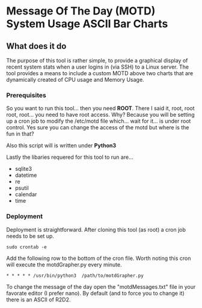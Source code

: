 # Message Of The Day (MOTD) System Usage ASCII Bar Charts

## What does it do

The purpose of this tool is rather simple, to provide a graphical display of recent system stats when a user logins in (via SSH) to a Linux server.   The tool provides a means to include a custom MOTD above two charts that are dynamically created of CPU usage and Memory Usage.


### Prerequisites

So you want to run this tool... then you need **ROOT**. There I said it, root, root root, root... you need to have root access. Why? Because you will be setting up a cron job to modify the /etc/motd file which... wait for it... is under root control. Yes sure you can change the access of the motd but where is the fun in that? 

Also this script will is written under **Python3**

Lastly the libaries requered for this tool to run are...
- sqlite3
- datetime
- re
- psutil
- calendar
- time

### Deployment

Deployment is straightforward.  After cloning this tool (as root) a cron job needs to be set up. 

```sudo crontab -e```

Add the following row to the bottom of the cron file. Worth noting this cron will execute the motdGrapher.py every minute. 

```* * * * * /usr/bin/python3  /path/to/motdGrapher.py```

To change the message of the day open the "motdMessages.txt" file in your favorate editor (I prefer nano).  By default (and to force you to change it) there is an ASCII of R2D2.  
